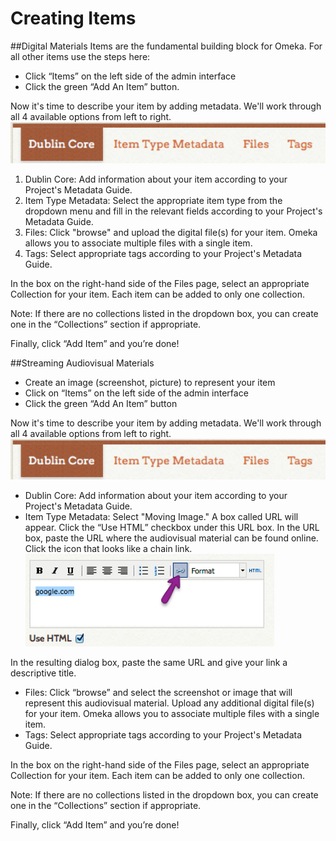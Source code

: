 # Creating Items

##Digital Materials
Items are the fundamental building block for Omeka. For all other items use the steps here:


* Click “Items” on the left side of the admin interface
* Click the green “Add An Item” button.

Now it's time to describe your item by adding metadata. We'll work through all 4 available options from left to right. 
![](metadatatabs.png)
1. Dublin Core: Add information about your item according to your Project's Metadata Guide.
2. Item Type Metadata: Select the appropriate item type from the dropdown menu and fill in the relevant fields according to your Project's Metadata Guide.
3. Files: Click "browse" and upload the digital file(s) for your item. Omeka allows you to associate multiple files with a single item. 
4. Tags: Select appropriate tags according to your Project's Metadata Guide.

In the box on the right-hand side of the Files page, select an appropriate Collection for your item. Each item can be added to only one collection.

Note: If there are no collections listed in the dropdown box, you can create one in the “Collections” section if appropriate.

Finally, click “Add Item” and you’re done!


##Streaming Audiovisual Materials
* Create an image (screenshot, picture) to represent your item
* Click on “Items” on the left side of the admin interface
* Click the green “Add An Item” button

Now it's time to describe your item by adding metadata. We'll work through all 4 available options from left to right. 
![](metadatatabs.png)
* Dublin Core: Add information about your item according to your Project's Metadata Guide.
* Item Type Metadata: Select "Moving Image." A box called URL will appear. Click the “Use HTML” checkbox under this URL box. In the URL box, paste the URL where the audiovisual material can be found online. Click the icon that looks like a chain link.![](omekamedialink.png) 

In the resulting dialog box, paste the same URL and give your link a descriptive title.
* Files: Click “browse” and select the screenshot or image that will represent this audiovisual material. Upload any additional digital file(s) for your item. Omeka allows you to associate multiple files with a single item. 
* Tags: Select appropriate tags according to your Project's Metadata Guide.

In the box on the right-hand side of the Files page, select an appropriate Collection for your item. Each item can be added to only one collection.

Note: If there are no collections listed in the dropdown box, you can create one in the “Collections” section if appropriate.

Finally, click “Add Item” and you’re done!